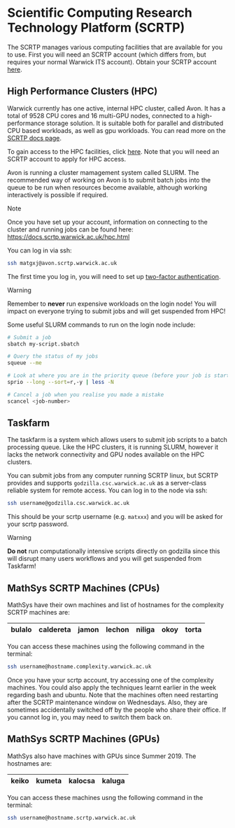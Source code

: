 # Scientific Computing Research Technology Platform (SCRTP)
The SCRTP manages various computing facilities that are available for you to use.  First you will need an SCRTP account (which differs from, but requires your normal Warwick ITS account).  Obtain your SCRTP account [here](https://warwick.ac.uk/research/rtp/sc/desktop/gettingstarted).

## High Performance Clusters (HPC)
Warwick currently has one active, internal HPC cluster, called Avon. It has a total of 9528 CPU cores and 16 multi-GPU nodes, connected to a high-performance storage solution. It is suitable both for parallel and distributed CPU based workloads, as well as gpu workloads. You can read more on the [SCRTP docs page](https://docs.scrtp.warwick.ac.uk/hpc-pages/hpc-hardware.html).

To gain access to the HPC facilities, click [here](https://warwick.ac.uk/research/rtp/sc/hpc/register/). Note that you will need an SCRTP account to apply for HPC access.

Avon is running a cluster mamagement system called SLURM. The recommended way of working on Avon is to submit batch jobs into the queue to be run when resources become available, although working interactively is possible if required.

> [!NOTE]  
> Once you have set up your account, information on connecting to the cluster and running jobs can be found here: https://docs.scrtp.warwick.ac.uk/hpc.html

You can log in via ssh:
```bash
ssh matgxj@avon.scrtp.warwick.ac.uk
```
The first time you log in, you will need to set up [two-factor authentication](https://docs.scrtp.warwick.ac.uk/hpc-pages/connecting-pages/twofactor.html).

> [!WARNING]  
> Remember to **never** run expensive workloads on the login node! You will impact on everyone trying to submit jobs and will get suspended from HPC!

Some useful SLURM commands to run on the login node include:
```bash
# Submit a job
sbatch my-script.sbatch

# Query the status of my jobs
squeue --me

# Look at where you are in the priority queue (before your job is started)
sprio --long --sort=r,-y | less -N

# Cancel a job when you realise you made a mistake
scancel <job-number>
```

## Taskfarm
The taskfarm is a system which allows users to submit job scripts to a batch processing queue. Like the HPC clusters, it is running SLURM, however it lacks the network connectivity and GPU nodes available on the HPC clusters.

You can submit jobs from any computer running SCRTP linux, but SCRTP provides and supports `godzilla.csc.warwick.ac.uk` as a server-class reliable system for remote access.
You can log in to the node via ssh:
```bash
ssh username@godzilla.csc.warwick.ac.uk
```
This should be your scrtp username (e.g. `matxxx`) and you will be asked for your scrtp password.

> [!WARNING]  
> **Do not** run computationally intensive scripts directly on godzilla since this will disrupt many users workflows and you will get suspended from Taskfarm!


## MathSys SCRTP Machines (CPUs)
MathSys have their own machines and list of hostnames for the complexity SCRTP machines are:

| bulalo | caldereta | jamon | lechon | niliga | okoy | torta |
|--------|-----------|-------|--------|--------|------|-------|

You can access these machines using the following command in the terminal:
```bash
ssh username@hostname.complexity.warwick.ac.uk
```

Once you have your scrtp account, try accessing one of the complexity machines. You could also apply the techniques learnt earlier in the week regarding bash and ubuntu. Note that the machines often need restarting after the SCRTP maintenance window on Wednesdays. Also, they are sometimes accidentally switched off by the people who share their office. If you cannot log in, you may need to switch them back on.

## MathSys SCRTP Machines (GPUs)
MathSys also have machines with GPUs since Summer 2019. The hostnames are:

| keiko | kumeta | kalocsa | kaluga |
|-------|--------|---------|--------|

You can access these machines usng the following command in the terminal:
```bash
ssh username@hostname.scrtp.warwick.ac.uk
```

